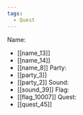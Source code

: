 ```yaml
---
tags:
  - Quest
---
```

Name:
- [[name_13]]
- [[name_14]]
- [[name_8]]
Party:
- [[party_3]]
- [[party_2]]
Sound:
- [[sound_39]]
Flag:
- [[flag_10007]]
Quest:
- [[quest_45]]

